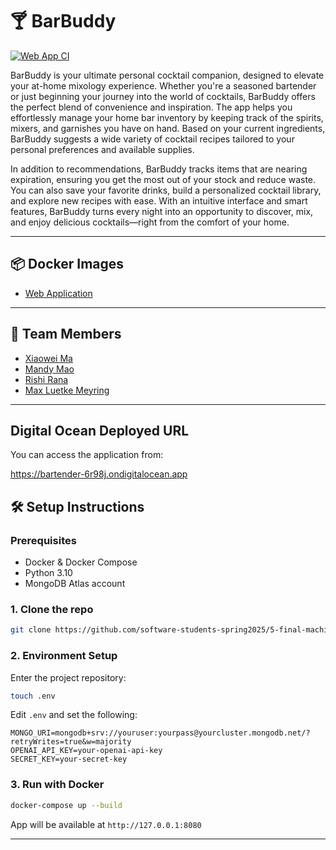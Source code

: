 
# 🍸 BarBuddy

[![Web App CI](https://github.com/software-students-spring2025/5-final-machine-not-learning/actions/workflows/webci.yml/badge.svg)](https://github.com/software-students-spring2025/5-final-machine-not-learning/actions/workflows/webci.yml)

BarBuddy is your ultimate personal cocktail companion, designed to elevate your at-home mixology experience. Whether you're a seasoned bartender or just beginning your journey into the world of cocktails, BarBuddy offers the perfect blend of convenience and inspiration. The app helps you effortlessly manage your home bar inventory by keeping track of the spirits, mixers, and garnishes you have on hand. Based on your current ingredients, BarBuddy suggests a wide variety of cocktail recipes tailored to your personal preferences and available supplies.

In addition to recommendations, BarBuddy tracks items that are nearing expiration, ensuring you get the most out of your stock and reduce waste. You can also save your favorite drinks, build a personalized cocktail library, and explore new recipes with ease. With an intuitive interface and smart features, BarBuddy turns every night into an opportunity to discover, mix, and enjoy delicious cocktails—right from the comfort of your home.

---
## 📦 Docker Images
- [Web Application](https://hub.docker.com/repository/docker/williamma205/webapp/general)

---

## 👥 Team Members

- [Xiaowei Ma](https://github.com/maxiaowei)
- [Mandy Mao](https://github.com/WillliamMa)
- [Rishi Rana](https://github.com/Rishi-Rana1)
- [Max Luetke Meyring](https://github.com/maxlmeyring)

---

## Digital Ocean Deployed URL

You can access the application from:

https://bartender-6r98j.ondigitalocean.app

## 🛠️ Setup Instructions

### Prerequisites

- Docker & Docker Compose
- Python 3.10
- MongoDB Atlas account

### 1. Clone the repo

```bash
git clone https://github.com/software-students-spring2025/5-final-machine-not-learning.git
```

### 2. Environment Setup

Enter the project repository:

```bash
touch .env
```

Edit `.env` and set the following:

```
MONGO_URI=mongodb+srv://youruser:yourpass@yourcluster.mongodb.net/?retryWrites=true&w=majority
OPENAI_API_KEY=your-openai-api-key
SECRET_KEY=your-secret-key
```

### 3. Run with Docker

```bash
docker-compose up --build
```

App will be available at `http://127.0.0.1:8080`

---